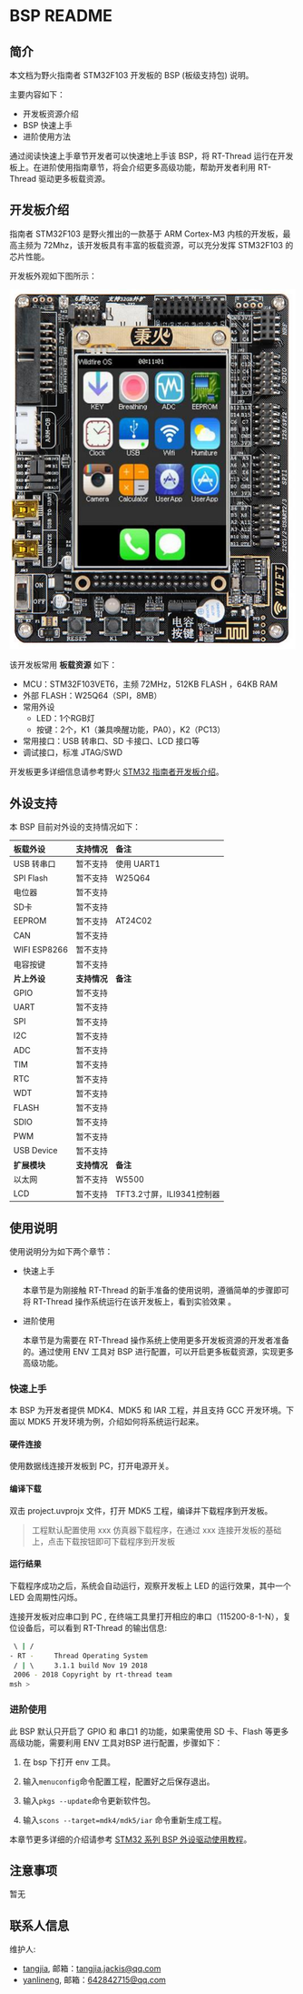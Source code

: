 # BSP README

## 简介

本文档为野火指南者 STM32F103 开发板的 BSP (板级支持包) 说明。

主要内容如下：

- 开发板资源介绍
- BSP 快速上手
- 进阶使用方法

通过阅读快速上手章节开发者可以快速地上手该 BSP，将 RT-Thread 运行在开发板上。在进阶使用指南章节，将会介绍更多高级功能，帮助开发者利用 RT-Thread 驱动更多板载资源。

## 开发板介绍

指南者 STM32F103 是野火推出的一款基于 ARM Cortex-M3 内核的开发板，最高主频为 72Mhz，该开发板具有丰富的板载资源，可以充分发挥 STM32F103 的芯片性能。

开发板外观如下图所示：

![](figures/board.png)

该开发板常用 **板载资源** 如下：

- MCU：STM32F103VET6，主频 72MHz，512KB FLASH ，64KB RAM
- 外部 FLASH：W25Q64（SPI，8MB）
- 常用外设
  - LED：1个RGB灯
  - 按键：2个，K1（兼具唤醒功能，PA0），K2（PC13）
- 常用接口：USB 转串口、SD 卡接口、LCD 接口等
- 调试接口，标准 JTAG/SWD

开发板更多详细信息请参考野火 [STM32 指南者开发板介绍](http://doc.embedfire.com/products/link/zh/latest/stm32/ebf_stm32f103_zhinanzhe.html)。

## 外设支持

本 BSP 目前对外设的支持情况如下：

| **板载外设**      | **支持情况** | **备注**                              |
| :----------------- | :----------: | :------------------------------------- |
| USB 转串口        |     暂不支持     | 使用 UART1 |
| SPI Flash         |     暂不支持     | W25Q64 |
| 电位器 | 暂不支持 |  |
| SD卡              |   暂不支持   |                                       |
| EEPROM | 暂不支持 | AT24C02 |
| CAN               |   暂不支持   |                                       |
| WIFI ESP8266 | 暂不支持 | |
| 电容按键 | 暂不支持 | |
| **片上外设**      | **支持情况** | **备注**                              |
| GPIO              |     暂不支持     |  |
| UART              |     暂不支持     |                            |
| SPI               |     暂不支持     |                              |
| I2C               |     暂不支持     |                       |
| ADC | 暂不支持 |  |
| TIM | 暂不支持 |  |
| RTC | 暂不支持 |  |
| WDT | 暂不支持 |  |
| FLASH | 暂不支持 |  |
| SDIO              |   暂不支持   |                               |
| PWM               |   暂不支持   |                           |
| USB Device        |   暂不支持   |                               |
| **扩展模块**      | **支持情况** | **备注**                              |
|     以太网   |   暂不支持   | W5500 |
| LCD | 暂不支持 | TFT3.2寸屏，ILI9341控制器 |

## 使用说明

使用说明分为如下两个章节：

- 快速上手

    本章节是为刚接触 RT-Thread 的新手准备的使用说明，遵循简单的步骤即可将 RT-Thread 操作系统运行在该开发板上，看到实验效果 。

- 进阶使用

    本章节是为需要在 RT-Thread 操作系统上使用更多开发板资源的开发者准备的。通过使用 ENV 工具对 BSP 进行配置，可以开启更多板载资源，实现更多高级功能。


### 快速上手

本 BSP 为开发者提供 MDK4、MDK5 和 IAR 工程，并且支持 GCC 开发环境。下面以 MDK5 开发环境为例，介绍如何将系统运行起来。

#### 硬件连接

使用数据线连接开发板到 PC，打开电源开关。

#### 编译下载

双击 project.uvprojx 文件，打开 MDK5 工程，编译并下载程序到开发板。

> 工程默认配置使用 xxx 仿真器下载程序，在通过 xxx 连接开发板的基础上，点击下载按钮即可下载程序到开发板

#### 运行结果

下载程序成功之后，系统会自动运行，观察开发板上 LED 的运行效果，其中一个 LED 会周期性闪烁。

连接开发板对应串口到 PC , 在终端工具里打开相应的串口（115200-8-1-N），复位设备后，可以看到 RT-Thread 的输出信息:

```bash
 \ | /
- RT -     Thread Operating System
 / | \     3.1.1 build Nov 19 2018
 2006 - 2018 Copyright by rt-thread team
msh >
```
### 进阶使用

此 BSP 默认只开启了 GPIO 和 串口1 的功能，如果需使用 SD 卡、Flash 等更多高级功能，需要利用 ENV 工具对BSP 进行配置，步骤如下：

1. 在 bsp 下打开 env 工具。

2. 输入`menuconfig`命令配置工程，配置好之后保存退出。

3. 输入`pkgs --update`命令更新软件包。

4. 输入`scons --target=mdk4/mdk5/iar` 命令重新生成工程。

本章节更多详细的介绍请参考 [STM32 系列 BSP 外设驱动使用教程](../docs/STM32系列BSP外设驱动使用教程.md)。

## 注意事项

暂无

## 联系人信息

维护人:

-  [tangjia](https://github.com/Jackistang), 邮箱：<tangjia.jackis@qq.com>
-  [yanlineng](https://github.com/Yanlineng), 邮箱：<642842715@qq.com>
